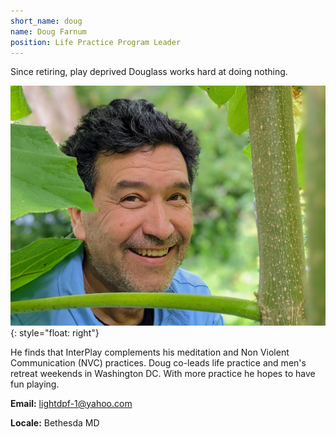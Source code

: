 ```yaml
---
short_name: doug
name: Doug Farnum
position: Life Practice Program Leader
---
```


Since retiring, play deprived Douglass works hard at doing nothing.

![Doug Farnum](/assets/images/Doug-Farnum.jpg "Doug Farnum"){: style="float: right"}

He finds that InterPlay complements his meditation
and Non Violent Communication (NVC) practices.
Doug co-leads life practice and men's retreat weekends in Washington DC.
With more practice he hopes to have fun playing.

**Email:** <lightdpf-1@yahoo.com>

**Locale:** Bethesda MD
